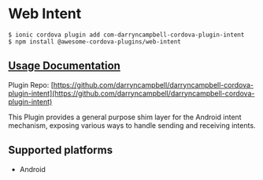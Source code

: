 # Web Intent

```text
$ ionic cordova plugin add com-darryncampbell-cordova-plugin-intent
$ npm install @awesome-cordova-plugins/web-intent
```

## [Usage Documentation](https://danielsogl.gitbook.io/awesome-cordova-plugins/plugins/web-intent/)

Plugin Repo: [https://github.com/darryncampbell/darryncampbell-cordova-plugin-intent](https://github.com/darryncampbell/darryncampbell-cordova-plugin-intent)

This Plugin provides a general purpose shim layer for the Android intent mechanism, exposing various ways to handle sending and receiving intents.

## Supported platforms

* Android

